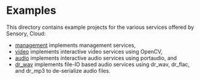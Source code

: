 # Examples

This directory contains example projects for the various services offered by
Sensory, Cloud:

-   [management](management) implements management services,
-   [video](video) implements interactive video services using OpenCV,
-   [audio](audio) implements interactive audio services using portaudio, and
-   [dr_wav](dr_wav) implements file-IO based audio services using
    dr_wav, dr_flac, and dr_mp3 to de-serialize audio files.
